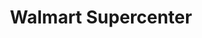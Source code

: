 ---
title: "Walmart Supercenter"
url: /dalton/walmart-supercenter-shugart-road/
shop: supermarket
---